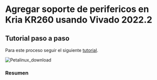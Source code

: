 # Agregar soporte de perifericos en Kria KR260 usando Vivado 2022.2

## Tutorial paso a paso

Para este proceso seguir el siguiente [tutorial](https://www.hackster.io/whitney-knitter/add-peripheral-support-to-kria-kr260-vivado-2022-1-project-874960).

![Petalinux_download](./T02_Images/Portada.avif)

### Resumen
